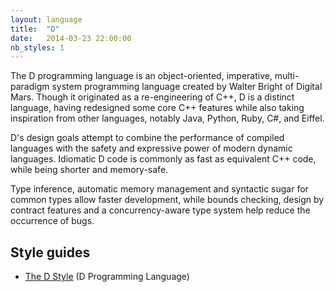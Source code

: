 ```yaml
---
layout: language
title:  "D"
date:   2014-03-23 22:00:00
nb_styles: 1
---
```


The D programming language is an object-oriented, imperative, multi-paradigm system programming language created by Walter Bright of Digital Mars. Though it originated as a re-engineering of C++, D is a distinct language, having redesigned some core C++ features while also taking inspiration from other languages, notably Java, Python, Ruby, C#, and Eiffel.

D's design goals attempt to combine the performance of compiled languages with the safety and expressive power of modern dynamic languages. Idiomatic D code is commonly as fast as equivalent C++ code, while being shorter and memory-safe.

Type inference, automatic memory management and syntactic sugar for common types allow faster development, while bounds checking, design by contract features and a concurrency-aware type system help reduce the occurrence of bugs.

## Style guides

- [The D Style](http://dlang.org/dstyle.html) (D Programming Language)
